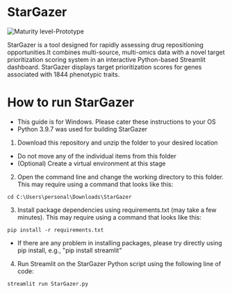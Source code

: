 # StarGazer

![Maturity level-Prototype](https://img.shields.io/badge/Maturity%20Level-Prototype-red)

StarGazer is a tool designed for rapidly assessing drug repositioning opportunities.It combines multi-source, multi-omics data with a novel target prioritization scoring system in an interactive Python-based Streamlit dashboard. StarGazer displays target prioritization scores for genes associated with 1844 phenotypic traits. 

 

# How to run StarGazer
  + This guide is for Windows. Please cater these instructions to your OS
  + Python 3.9.7 was used for building StarGazer

1. Download this repository and unzip the folder to your desired location
  + Do not move any of the individual items from this folder
  + (Optional) Create a virtual environment at this stage

2. Open the command line and change the working directory to this folder. This may require using a command that looks like this:

~~~
cd C:\Users\personal\Downloads\StarGazer
~~~

3. Install package dependencies using requirements.txt (may take a few minutes). This may require using a command that looks like this:

~~~
pip install -r requirements.txt
~~~
  + If there are any problem in installing packages, please try directly using pip install, e.g., "pip install streamlit"

4. Run Streamlit on the StarGazer Python script using the following line of code:

~~~
streamlit run StarGazer.py
~~~


